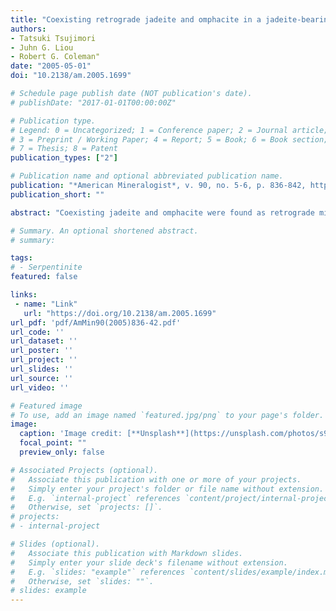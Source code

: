 ```yaml
---
title: "Coexisting retrograde jadeite and omphacite in a jadeite-bearing lawsonite eclogite from the Motagua Fault Zone, Guatemala"
authors:
- Tatsuki Tsujimori
- Juhn G. Liou
- Robert G. Coleman"
date: "2005-05-01"
doi: "10.2138/am.2005.1699"

# Schedule page publish date (NOT publication's date).
# publishDate: "2017-01-01T00:00:00Z"

# Publication type.
# Legend: 0 = Uncategorized; 1 = Conference paper; 2 = Journal article;
# 3 = Preprint / Working Paper; 4 = Report; 5 = Book; 6 = Book section;
# 7 = Thesis; 8 = Patent
publication_types: ["2"]

# Publication name and optional abbreviated publication name.
publication: "*American Mineralogist*, v. 90, no. 5-6, p. 836-842, https://doi.org/10.2138/am.2005.1699"
publication_short: ""

abstract: "Coexisting jadeite and omphacite were found as retrograde minerals in a jadeite-bearing lawsonite-eclogite from the Motagua Fault Zone, Guatemala. The lawsonite-eclogite is characterized by the occurrence of garnet porphyroblasts up to 2.5 cm in size, and the eclogite-facies parageneses, almandine-rich garnet + impure jadeite + lawsonite + rutile + quartz; garnet contains inclusions of impure jadeite, phengite, ferroglaucophane, chlorite, lawsonite, rutile, ilmenite, and quartz. Textural relations and parageneses and compositions of minerals indicate that the lawsonite-eclogite experienced two stages of metamorphism: prograde eclogite-facies stage (M1) and retrograde stage (M2). The impure jadeite (Jd-I) of the M1 eclogite-facies occurs in both the matrix and as inclusions in garnet, and contains considerable amounts of augite and aegirine components (Jd61–75Aug16–24Ae0–18). It is partly recrystallized to retrograde M2 jadeite (Jd-II) (Jd74–87Aug9–16Ae0–11) and omphacite (Jd42–50Aug36–46Ae7–16); some of these two sodic pyroxenes may have crystallized from fluids. Both M2 jadeite and omphacite show textural equilibrium and are believed to have grown concurrently. Based on the observed compositions and the phase relations of sodic pyroxenes from Carpenter (1980), the M1 impure jadeite (Jd-I) may have had a disordered C2/c symmetry at T = ca. 450 °C and P = ca. 1.8–2.4 GPa, and was subsequently crystallized into jadeite (Jd-II) plus ordered P2/n omphacite during retrogression with infiltration of fluids at T < ca. 300 °C and P = ca. 0.7 GPa (M2). The extreme low-T conditions during retrogression may have prevented reaction between eclogitic jadeite and adjacent minerals. Instead, eclogitic impure jadeite (plus fluid) has recrystallized into the retrograde jadeite + omphacite pair with a wide compositional gap."

# Summary. An optional shortened abstract.
# summary: 

tags: 
# - Serpentinite
featured: false

links:
 - name: "Link"
   url: "https://doi.org/10.2138/am.2005.1699"
url_pdf: 'pdf/AmMin90(2005)836-42.pdf'
url_code: ''
url_dataset: ''
url_poster: ''
url_project: ''
url_slides: ''
url_source: ''
url_video: ''

# Featured image
# To use, add an image named `featured.jpg/png` to your page's folder. 
image: 
  caption: 'Image credit: [**Unsplash**](https://unsplash.com/photos/s9CC2SKySJM)'
  focal_point: ""
  preview_only: false

# Associated Projects (optional).
#   Associate this publication with one or more of your projects.
#   Simply enter your project's folder or file name without extension.
#   E.g. `internal-project` references `content/project/internal-project/index.md`.
#   Otherwise, set `projects: []`.
# projects:
# - internal-project

# Slides (optional).
#   Associate this publication with Markdown slides.
#   Simply enter your slide deck's filename without extension.
#   E.g. `slides: "example"` references `content/slides/example/index.md`.
#   Otherwise, set `slides: ""`.
# slides: example
---
```

